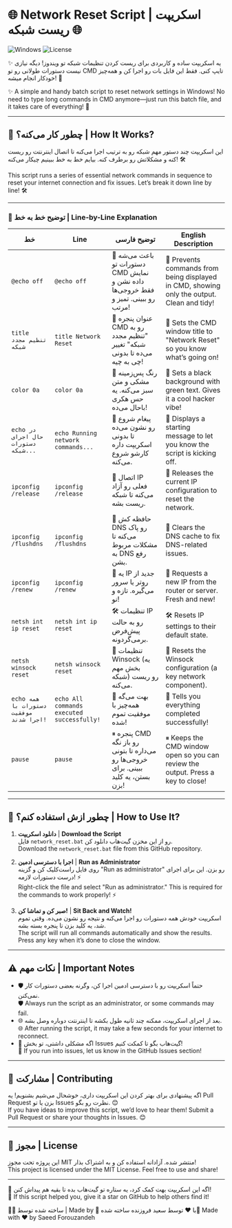 # 🌐 Network Reset Script | اسکریپت ریست شبکه 🌐

![Windows](https://img.shields.io/badge/Windows-Batch-blue) ![License](https://img.shields.io/badge/License-MIT-green)

✨ یه اسکریپت ساده و کاربردی برای ریست کردن تنظیمات شبکه تو ویندوز! دیگه نیازی نیست دستورات طولانی رو تو CMD تایپ کنی. فقط این فایل بات رو اجرا کن و همه‌چیز خودکار انجام میشه! 🚀

✨ A simple and handy batch script to reset network settings in Windows! No need to type long commands in CMD anymore—just run this batch file, and it takes care of everything! 🚀

---

## 📖 چطور کار می‌کنه؟ | How It Works?

این اسکریپت چند دستور مهم شبکه رو به ترتیب اجرا می‌کنه تا اتصال اینترنتت رو ریست کنه و مشکلاتش رو برطرف کنه. بیایم خط به خط ببینیم چیکار می‌کنه! 🛠️

This script runs a series of essential network commands in sequence to reset your internet connection and fix issues. Let’s break it down line by line! 🛠️

---

### 📜 توضیح خط به خط | Line-by-Line Explanation

| خط | Line | توضیح فارسی | English Description |
|-------|-------|----------------------|---------------------|
| `@echo off` | `@echo off` | 🧹 باعث می‌شه دستورات تو CMD نمایش داده نشن و فقط خروجی‌ها رو ببینی. تمیز و مرتب! | 🧹 Prevents commands from being displayed in CMD, showing only the output. Clean and tidy! |
| `title تنظیم مجدد شبکه` | `title Network Reset` | 📌 عنوان پنجره CMD رو به "تنظیم مجدد شبکه" تغییر می‌ده تا بدونی چی به چیه! | 📌 Sets the CMD window title to "Network Reset" so you know what’s going on! |
| `color 0a` | `color 0a` | 🎨 رنگ پس‌زمینه مشکی و متن سبز می‌کنه. یه حس هکری باحال می‌ده! | 🎨 Sets a black background with green text. Gives it a cool hacker vibe! |
| `echo در حال اجرای دستورات شبکه...` | `echo Running network commands...` | 📢 پیغام شروع رو نشون می‌ده تا بدونی اسکریپت داره کارشو شروع می‌کنه. | 📢 Displays a starting message to let you know the script is kicking off. |
| `ipconfig /release` | `ipconfig /release` | 🔌 اتصال IP فعلی رو آزاد می‌کنه تا شبکه ریست بشه. | 🔌 Releases the current IP configuration to reset the network. |
| `ipconfig /flushdns` | `ipconfig /flushdns` | 🧼 حافظه کش DNS رو پاک می‌کنه تا مشکلات مربوط به DNS رفع بشن. | 🧼 Clears the DNS cache to fix DNS-related issues. |
| `ipconfig /renew` | `ipconfig /renew` | 🔄 یه IP جدید از روتر یا سرور می‌گیره. تازه و نو! | 🔄 Requests a new IP from the router or server. Fresh and new! |
| `netsh int ip reset` | `netsh int ip reset` | 🛠 تنظیمات IP رو به حالت پیش‌فرض برمی‌گردونه. | 🛠 Resets IP settings to their default state. |
| `netsh winsock reset` | `netsh winsock reset` | 🔧 تنظیمات Winsock (یه بخش مهم شبکه) رو ریست می‌کنه. | 🔧 Resets the Winsock configuration (a key network component). |
| `echo همه دستورات با موفقیت اجرا شدند!` | `echo All commands executed successfully!` | 🎉 بهت می‌گه همه‌چیز با موفقیت تموم شده! | 🎉 Tells you everything completed successfully! |
| `pause` | `pause` | ⏸ پنجره CMD رو باز نگه می‌داره تا بتونی خروجی‌ها رو ببینی. برای بستن، یه کلید بزن! | ⏸ Keeps the CMD window open so you can review the output. Press a key to close! |

---

## 🚀 چطور ازش استفاده کنم؟ | How to Use It?

1. **دانلود اسکریپت** | **Download the Script**  
   فایل `network_reset.bat` رو از این مخزن گیت‌هاب دانلود کن.  
   Download the `network_reset.bat` file from this GitHub repository.

2. **اجرا با دسترسی ادمین** | **Run as Administrator**  
   روی فایل راست‌کلیک کن و گزینه "Run as administrator" رو بزن. این برای اجرای درست دستورات لازمه! ⚡  
   Right-click the file and select "Run as administrator." This is required for the commands to work properly! ⚡

3. **صبر کن و تماشا کن!** | **Sit Back and Watch!**  
   اسکریپت خودش همه دستورات رو اجرا می‌کنه و نتیجه رو نشون می‌ده. وقتی تموم شد، یه کلید بزن تا پنجره بسته بشه.  
   The script will run all commands automatically and show the results. Press any key when it’s done to close the window.

---

## ⚠️ نکات مهم | Important Notes

- 🛡️ حتماً اسکریپت رو با دسترسی ادمین اجرا کن، وگرنه بعضی دستورات کار نمی‌کنن.  
  🛡️ Always run the script as an administrator, or some commands may fail.
- 🌐 بعد از اجرای اسکریپت، ممکنه چند ثانیه طول بکشه تا اینترنتت دوباره وصل بشه.  
  🌐 After running the script, it may take a few seconds for your internet to reconnect.
- 📝 اگه مشکلی داشتی، تو بخش Issues گیت‌هاب بگو تا کمکت کنیم!  
  📝 If you run into issues, let us know in the GitHub Issues section!

---

## 🙌 مشارکت | Contributing

اگه پیشنهادی برای بهتر کردن این اسکریپت داری، خوشحال می‌شیم بشنویم! یه Pull Request بزن یا تو Issues نظرت رو بگو. 😊  
If you have ideas to improve this script, we’d love to hear them! Submit a Pull Request or share your thoughts in Issues. 😊

---

## 📜 مجوز | License

این پروژه تحت مجوز MIT منتشر شده. آزادانه استفاده کن و به اشتراک بذار!  
This project is licensed under the MIT License. Feel free to use and share!

---

🌟 اگه این اسکریپت بهت کمک کرد، یه ستاره تو گیت‌هاب بده تا بقیه هم پیداش کنن!  
🌟 If this script helped you, give it a star on GitHub to help others find it!

👨‍💻 ساخته شده توسط | Made by
🌟 با ❤️ توسط سعید فروزنده ساخته شده🌟 Made with ❤️ by Saeed Forouzandeh
